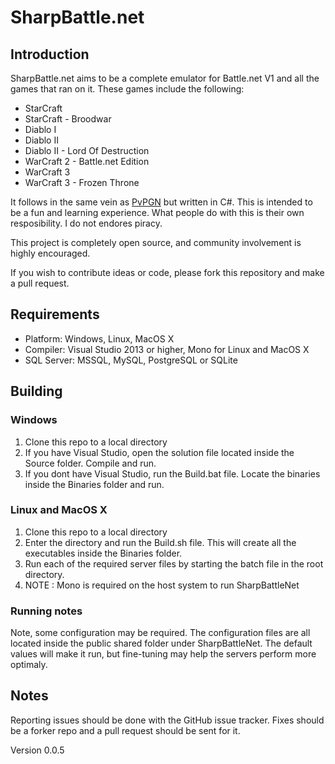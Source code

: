 # SharpBattle.net

## Introduction

SharpBattle.net aims to be a complete emulator for Battle.net V1 and all the games that ran on it. These games include the
following:

 + StarCraft
 + StarCraft - Broodwar
 + Diablo I
 + Diablo II
 + Diablo II - Lord Of Destruction
 + WarCraft 2 - Battle.net Edition
 + WarCraft 3
 + WarCraft 3 - Frozen Throne

It follows in the same vein as [PvPGN](http://pvpgn.berlios.de/) but written in C#. This is intended to be a fun and learning
experience. What people do with this is their own resposibility. I do not endores piracy.

This project is completely open source, and community involvement is highly encouraged.

If you wish to contribute ideas or code, please fork this repository and make a pull request.

## Requirements

 + Platform: Windows, Linux, MacOS X
 + Compiler: Visual Studio 2013 or higher, Mono for Linux and MacOS X
 + SQL Server: MSSQL, MySQL, PostgreSQL or SQLite

## Building

### Windows

 1. Clone this repo to a local directory
 2. If you have Visual Studio, open the solution file located inside the Source folder. Compile and run.
 3. If you dont have Visual Studio, run the Build.bat file. Locate the binaries inside the Binaries folder and run.

### Linux and MacOS X

 1. Clone this repo to a local directory
 2. Enter the directory and run the Build.sh file. This will create all the executables inside the Binaries folder.
 3. Run each of the required server files by starting the batch file in the root directory.
 4. NOTE : Mono is required on the host system to run SharpBattleNet

### Running notes
Note, some configuration may be required. The configuration files are all located inside the public shared folder under SharpBattleNet.
The default values will make it run, but fine-tuning may help the servers perform more optimaly.

## Notes

Reporting issues should be done with the GitHub issue tracker. Fixes should be a forker repo and a pull request should be
sent for it.

Version 0.0.5

